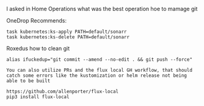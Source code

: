 I asked in Home Operations what was the best operation hoe to mamage git

OneDrop Recommends:
```
task kubernetes:ks-apply PATH=default/sonarr
task kubernetes:ks-delete PATH=default/sonarr
```

Roxedus how to clean git
```
alias ifuckedup="git commit --amend --no-edit . && git push --force"
```

```
You can also utilize PRs and the flux local GH workflow, that should catch some errors like the kustomization or helm release not being able to be built
```

```
https://github.com/allenporter/flux-local
pip3 install flux-local
```

